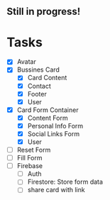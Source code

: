 ## Still in progress!
# Tasks

- [x] Avatar
- [x] Bussines Card
  - [x] Card Content
  - [x] Contact
  - [x] Footer
  - [x] User
- [x] Card Form Container
  - [x] Content Form
  - [x] Personal Info Form
  - [x] Social Links Form
  - [x] User
- [ ] Reset Form
- [ ] Fill Form
- [ ] Firebase
  - [ ] Auth
  - [ ] Firestore: Store form data
  - [ ] share card with link
